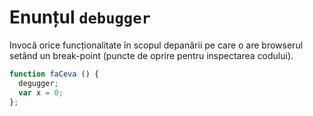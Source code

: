 # Enunțul `debugger`

Invocă orice funcționalitate în scopul depanării pe care o are browserul setând un break-point (puncte de oprire pentru inspectarea codului).

```javascript
function faCeva () {
  degugger;
  var x = 0;
};
```
